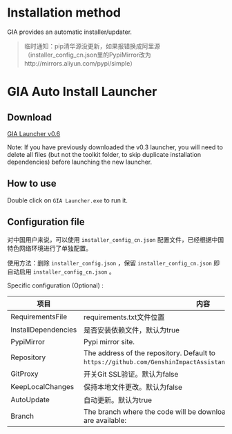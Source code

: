 # Installation method

GIA provides an automatic installer/updater.

> 临时通知：pip清华源没更新，如果报错换成阿里源（installer_config_cn.json里的PypiMirror改为http://mirrors.aliyun.com/pypi/simple）

# GIA Auto Install Launcher

## Download

[GIA Launcher v0.6](https://github.com/infstellar/genshin_impact_assistant/releases/download/v0.6.0-beta.542/GIA_Launcher_v0.6.0.7z)

Note: If you have previously downloaded the v0.3 launcher, you will need to delete all files (but not the toolkit folder, to skip duplicate installation dependencies) before launching the new launcher.

## How to use

Double click on `GIA Launcher.exe` to run it.

## Configuration file

对中国用户来说，可以使用 `installer_config_cn.json` 配置文件，已经根据中国特色网络环境进行了单独配置。

使用方法：删除 `installer_config.json` ，保留 `installer_config_cn.json` 即自动启用 `installer_config_cn.json` 。

Specific configuration (Optional) :

| 项目                  | 内容                                                                                                               |
| ------------------- | ---------------------------------------------------------------------------------------------------------------- |
| RequirementsFile    | requirements.txt文件位置                                                                                             |
| InstallDependencies | 是否安装依赖文件，默认为true                                                                                                 |
| PypiMirror          | Pypi mirror site.                                                                                                |
| Repository          | The address of the repository. Default to `https://github.com/GenshinImpactAssistant/GIA_Launcher_Download_Lib`. |
| GitProxy            | 开关Git SSL验证。默认为false                                                                                             |
| KeepLocalChanges    | 保持本地文件更改。默认为false                                                                                                |
| AutoUpdate          | 自动更新。默认为true                                                                                                     |
| Branch              | The branch where the code will be downloaded. The following branches are available:                              |
